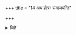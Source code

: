 +++
title = "14 अथ होत्राः संयाजयन्ति"

+++

<details><summary>थिते</summary>

अथ होत्राः संयाजयन्ति १४
</details>

